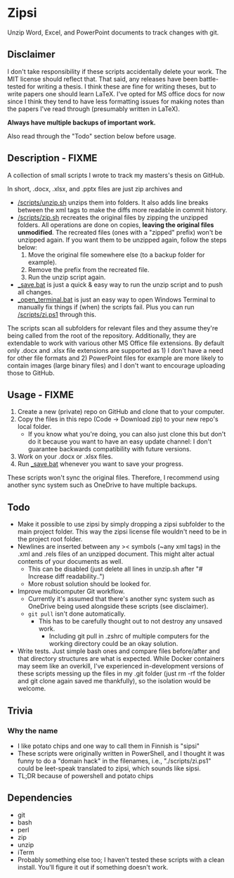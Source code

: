# Zipsi

Unzip Word, Excel, and PowerPoint documents to track changes with git.

## Disclaimer

I don't take responsibility if these scripts accidentally delete your work. The MIT license should reflect that. That said, any releases have been battle-tested for writing a thesis. I think these are fine for writing theses, but to write papers one should learn LaTeX. I've opted for MS office docs for now since I think they tend to have less formatting issues for making notes than the papers I've read through (presumably written in LaTeX).

**Always have multiple backups of important work.**

Also read through the "Todo" section below before usage.

## Description - FIXME

A collection of small scripts I wrote to track my masters's thesis on GitHub.

In short, .docx, .xlsx, and .pptx files are just zip archives and
- [/scripts/unzip.sh](/scripts/unzip.sh) unzips them into folders. It also adds line breaks between the xml tags to make the diffs more readable in commit history.
- [/scripts/zip.sh](/scripts/zip.sh) recreates the original files by zipping the unzipped folders. All operations are done on copies, **leaving the original files unmodified**. The recreated files (ones with a "zipped" prefix) won't be unzipped again. If you want them to be unzipped again, follow the steps below:
    1. Move the original file somewhere else (to a backup folder for example).
    2. Remove the prefix from the recreated file.
    3. Run the unzip script again.
- [_save.bat](_save.bat) is just a quick & easy way to run the unzip script and to push all changes.
- [_open_terminal.bat](_open_terminal.bat) is just an easy way to open Windows Terminal to manually fix things if (when) the scripts fail. Plus you can run [/scripts/zi.ps1](/scripts/zi.ps1) through this.

The scripts scan all subfolders for relevant files and they assume they're being called from the root of the repository. Additionally, they are extendable to work with various other MS Office file extensions. By default only .docx and .xlsx file extensions are supported as 1) I don't have a need for other file formats and 2) PowerPoint files for example are more likely to contain images (large binary files) and I don't want to encourage uploading those to GitHub.

## Usage - FIXME
1. Create a new (private) repo on GitHub and clone that to your computer.
2. Copy the files in this repo (Code -> Download zip) to your new repo's local folder.
    - If you know what you're doing, you can also just clone this but don't do it because you want to have an easy update channel: I don't guarantee backwards compatibility with future versions.
3. Work on your .docx or .xlsx files.
4. Run [_save.bat](_save.bat) whenever you want to save your progress.

These scripts won't sync the original files. Therefore, I recommend using another sync system such as OneDrive to have multiple backups.

## Todo
- Make it possible to use zipsi by simply dropping a zipsi subfolder to the main project folder. This way the zipsi license file wouldn't need to be in the project root folder.
- Newlines are inserted between any >< symbols (~any xml tags) in the .xml and .rels files of an unzipped document. This might alter actual contents of your documents as well.
    - This can be disabled (just delete all lines in unzip.sh after "# Increase diff readability..")
    - More robust solution should be looked for.
- Improve multicomputer Git workflow.
    - Currently it's assumed that there's another sync system such as OneDrive being used alongside these scripts (see disclaimer).
    - `git pull` isn't done automatically.
        - This has to be carefully thought out to not destroy any unsaved work.
            - Including git pull in .zshrc of multiple computers for the working directory could be an okay solution.
- Write tests. Just simple bash ones and compare files before/after and that directory structures are what is expected. While Docker containers may seem like an overkill, I've experienced in-development versions of these scripts messing up the files in my .git folder (just rm -rf the folder and git clone again saved me thankfully), so the isolation would be welcome.

## Trivia
### Why the name
* I like potato chips and one way to call them in Finnish is "sipsi"
* These scripts were originally written in PowerShell, and I thought it was funny to do a "domain hack" in the filenames, i.e., "./scripts/zi.ps1" could be leet-speak translated to zipsi, which sounds like sipsi.
* TL;DR because of powershell and potato chips

## Dependencies
- git
- bash
- perl
- zip
- unzip
- iTerm
- Probably something else too; I haven't tested these scripts with a clean install. You'll figure it out if something doesn't work.
